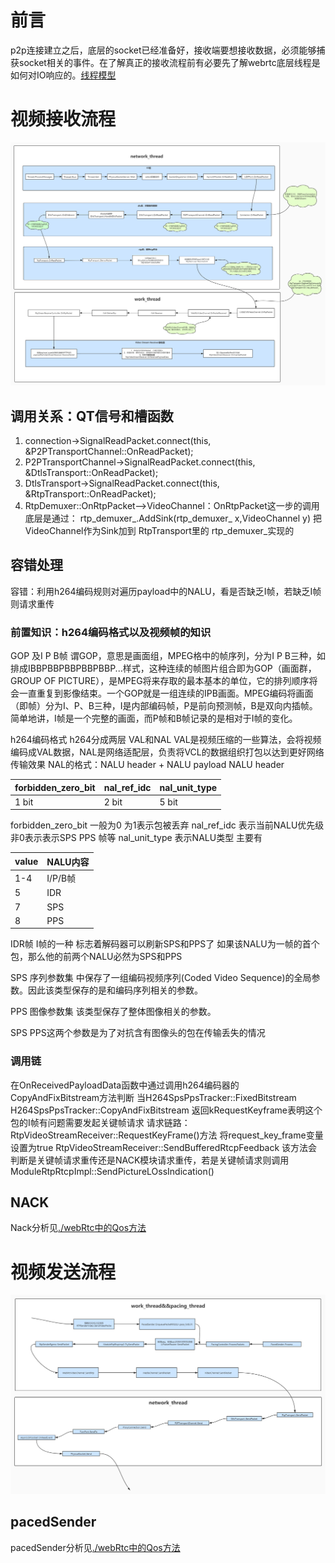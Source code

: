 # 前言
p2p连接建立之后，底层的socket已经准备好，接收端要想接收数据，必须能够捕获socket相关的事件。在了解真正的接收流程前有必要先了解webrtc底层线程是如何对IO响应的。[线程模型](./webRtc线程模型.md)
# 视频接收流程
![](../pic/视频接收流程.jpg)
## 调用关系：QT信号和槽函数
1. connection->SignalReadPacket.connect(this, &P2PTransportChannel::OnReadPacket); 
2. P2PTransportChannel->SignalReadPacket.connect(this, &DtlsTransport::OnReadPacket);
3. DtlsTransport->SignalReadPacket.connect(this, &RtpTransport::OnReadPacket);
4. RtpDemuxer::OnRtpPacket-->VideoChannel：OnRtpPacket这一步的调用 底层是通过：
rtp_demuxer_.AddSink(rtp_demuxer_ x,VideoChannel y)
把VideoChannel作为Sink加到 RtpTransport里的 rtp_demuxer_实现的

## 容错处理
容错：利用h264编码规则对遍历payload中的NALU，看是否缺乏I帧，若缺乏I帧则请求重传
### 前置知识：h264编码格式以及视频帧的知识
GOP 及I P B帧
谓GOP，意思是画面组，MPEG格中的帧序列，分为I P B三种，如排成IBBPBBPBBPBBPBBP...样式，这种连续的帧图片组合即为GOP（画面群，GROUP OF PICTURE），是MPEG将来存取的最本基本的单位，它的排列顺序将会一直重复到影像结束。一个GOP就是一组连续的IPB画面。MPEG编码将画面（即帧）分为I、P、B三种，I是内部编码帧，P是前向预测帧，B是双向内插帧。简单地讲，I帧是一个完整的画面，而P帧和B帧记录的是相对于I帧的变化。

h264编码格式
h264分成两层 VAL和NAL VAL是视频压缩的一些算法，会将视频编码成VAL数据，NAL是网络适配层，负责将VCL的数据组织打包以达到更好网络传输效果
NAL的格式：NALU header + NALU payload
NALU header

| forbidden_zero_bit | nal_ref_idc | nal_unit_type |
|--------------------|-------------|---------------|
|        1 bit       |    2 bit    |    5 bit      |

forbidden_zero_bit 一般为0 为1表示包被丢弃
nal_ref_idc 表示当前NALU优先级 非0表示表示SPS PPS 帧等
nal_unit_type 表示NALU类型 主要有

|value|NALU内容|
|------|--------|
|1-4|I/P/B帧|
|5|IDR|
|7|SPS|
|8|PPS|

IDR帧 I帧的一种 标志着解码器可以刷新SPS和PPS了 如果该NALU为一帧的首个包，那么他的前两个NALU必然为SPS和PPS

SPS 序列参数集 中保存了一组编码视频序列(Coded Video Sequence)的全局参数。因此该类型保存的是和编码序列相关的参数。

PPS 图像参数集 该类型保存了整体图像相关的参数。

SPS PPS这两个参数是为了对抗含有图像头的包在传输丢失的情况

### 调用链
在OnReceivedPayloadData函数中通过调用h264编码器的CopyAndFixBitstream方法判断
当H264SpsPpsTracker::FixedBitstream H264SpsPpsTracker::CopyAndFixBitstream 返回kRequestKeyframe表明这个包的I帧有问题需要发起关键帧请求
请求链路：
RtpVideoStreamReceiver::RequestKeyFrame()方法 将request_key_frame变量设置为true
RtpVideoStreamReceiver::SendBufferedRtcpFeedback 该方法会判断是关键帧请求重传还是NACK模块请求重传，若是关键帧请求则调用ModuleRtpRtcpImpl::SendPictureLOssIndication()
## NACK
Nack分析见[./webRtc中的Qos方法](webRtc中的Qos方法.md)
# 视频发送流程
![](../pic/视频发送流程.jpg)
## pacedSender
pacedSender分析见[./webRtc中的Qos方法](webRtc中的Qos方法.md)